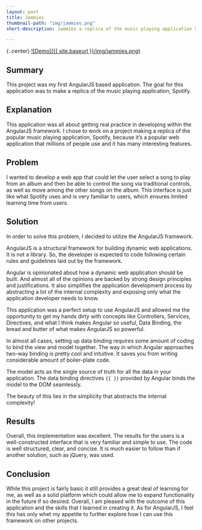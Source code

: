 ```yaml
---
layout: post
title: Jammies
thumbnail-path: "img/jammies.png"
short-description: Jammies a replica of the music playing application Spotify.

---
```


{:.center}
[![Demo]({{ site.baseurl }}/img/jammies.png)](https://caseys-jammies.herokuapp.com)

## Summary

This project was my first AngularJS based application. The goal for this application was to make a replica of the music playing application, Spotify.

## Explanation

This application was all about getting real practice in developing within the AngularJS framework. I chose to work on a project making a replica of the popular music playing application, Spotify, because it’s a popular web application that millions of people use and it has many interesting features.

## Problem

I wanted to develop a web app that could let the user select a song to play from an album and then be able to control the song via traditional controls, as well as move among the other songs on the album. This interface is just like what Spotify uses and is very familiar to users, which ensures limited learning time from users.

## Solution

In order to solve this problem, I decided to utilize the AngularJS framework.

AngularJS is a structural framework for building dynamic web applications. It is not a library. So, the developer is expected to code following certain rules and guidelines laid out by the framework.

Angular is opinionated about how a dynamic web application should be built. And almost all of the opinions are backed by strong design principles and justifications. It also simplifies the application development process by abstracting a lot of the internal complexity and exposing only what the application developer needs to know.

This application was a perfect setup to use AngularJS and allowed me the opportunity to get my hands dirty with concepts like Controllers, Services, Directives, and what I think makes Angular so useful, Data Binding, the bread and butter of what makes AngularJS so powerful.

In almost all cases, setting up data binding requires some amount of coding to bind the view and model together. The way in which Angular approaches two-way binding is pretty cool and intuitive. It saves you from writing considerable amount of boiler-plate code.

The model acts as the single source of truth for all the data in your application. The data binding directives `{{ }}` provided by Angular binds the model to the DOM seamlessly.

The beauty of this lies in the simplicity that abstracts the internal complexity!

## Results

Overall, this implementation was excellent. The results for the users is a well-constructed interface that is very familiar and simple to use. The code is well structured, clear, and concise. It is much easier to follow than if another solution, such as jQuery, was used.

## Conclusion

While this project is fairly basic it still provides a great deal of learning for me, as well as a solid platform which could allow me to expand functionality in the future if so desired. Overall, I am pleased with the outcome of this application and the skills that I learned in creating it. As for AngularJS, I feel this has only whet my appetite to further explore how I can use this framework on other projects.
